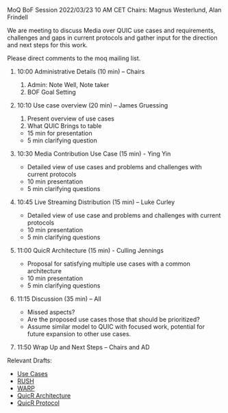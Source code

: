 MoQ BoF Session 2022/03/23 10 AM CET
Chairs: Magnus Westerlund, Alan Frindell

We are meeting to discuss Media over QUIC use cases and requirements, challenges and gaps in current protocols
and gather input for the direction and next steps for this work.  

Please direct comments to the moq mailing list.

1. 10:00  Administrative Details (10 min) – Chairs
    1. Admin: Note Well, Note taker
    2. BOF Goal Setting

2. 10:10 Use case overview (20 min) – James Gruessing
    1. Present overview of use cases
    2. What QUIC Brings to table

    * 15 min for presentation
    * 5 min clarifying question

3. 10:30 Media Contribution Use Case (15 min) - Ying Yin
    * Detailed view of use cases and problems and challenges with current protocols
    * 10 min presentation
    * 5 min clarifying questions

4. 10:45 Live Streaming Distribution (15 min) – Luke Curley
    * Detailed view of use case and problems and challenges with current protocols
    * 10 min presentation
    * 5 min clarifying questions

5. 11:00 QuicR Architecture (15 min) - Culling Jennings
    * Proposal for satisfying multiple use cases with a common architecture
    * 10 min presentation
    * 5 min clarifying questions

6. 11:15 Discussion (35 min) – All
    * Missed aspects?
    * Are the proposed use cases those that should be prioritized?
    * Assume similar model to QUIC with focused work, potential for future expansion to other use cases.

6. 11:50 Wrap Up and Next Steps – Chairs and AD

Relevant Drafts:

* [Use Cases](https://www.ietf.org/archive/id/draft-gruessing-moq-requirements-01.html)
* [RUSH](https://www.ietf.org/archive/id/draft-kpugin-rush-01.html)
* [WARP](https://www.ietf.org/archive/id/draft-lcurley-warp-00.html)
* [QuicR Architecture](https://www.ietf.org/archive/id/draft-jennings-moq-quicr-arch-00.html)
* [QuicR Protocol](https://www.ietf.org/archive/id/draft-jennings-moq-quicr-proto-00.html)
